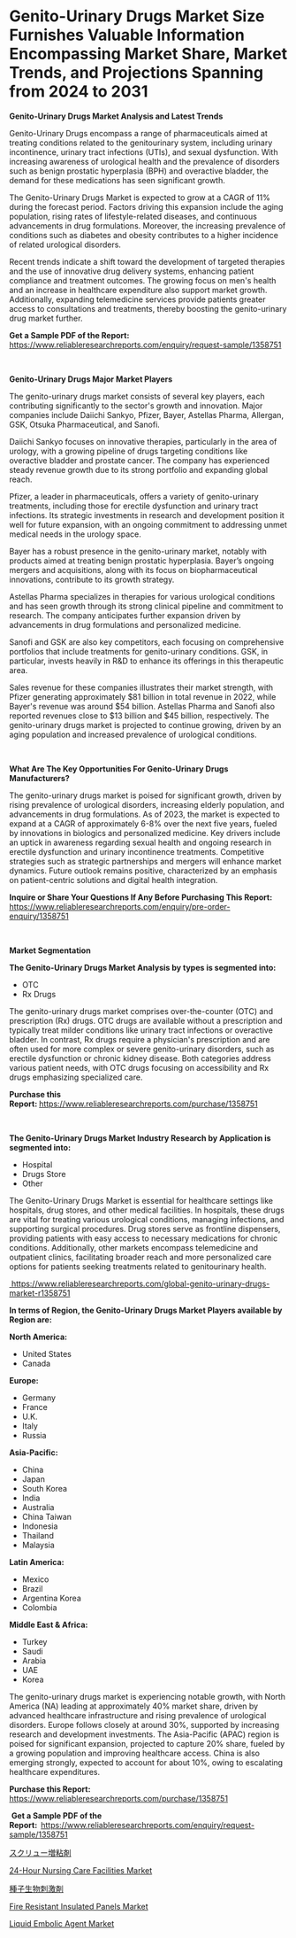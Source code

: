 <p><h1>Genito-Urinary Drugs Market Size Furnishes Valuable Information Encompassing Market Share, Market Trends, and Projections Spanning from 2024 to 2031</h1></p><p><strong>Genito-Urinary Drugs Market Analysis and Latest Trends</strong></p>
<p><p>Genito-Urinary Drugs encompass a range of pharmaceuticals aimed at treating conditions related to the genitourinary system, including urinary incontinence, urinary tract infections (UTIs), and sexual dysfunction. With increasing awareness of urological health and the prevalence of disorders such as benign prostatic hyperplasia (BPH) and overactive bladder, the demand for these medications has seen significant growth. </p><p>The Genito-Urinary Drugs Market is expected to grow at a CAGR of 11% during the forecast period. Factors driving this expansion include the aging population, rising rates of lifestyle-related diseases, and continuous advancements in drug formulations. Moreover, the increasing prevalence of conditions such as diabetes and obesity contributes to a higher incidence of related urological disorders.</p><p>Recent trends indicate a shift toward the development of targeted therapies and the use of innovative drug delivery systems, enhancing patient compliance and treatment outcomes. The growing focus on men's health and an increase in healthcare expenditure also support market growth. Additionally, expanding telemedicine services provide patients greater access to consultations and treatments, thereby boosting the genito-urinary drug market further.</p></p>
<p><strong>Get a Sample PDF of the Report:&nbsp;</strong> <a href="https://www.reliableresearchreports.com/enquiry/request-sample/1358751">https://www.reliableresearchreports.com/enquiry/request-sample/1358751</a></p>
<p>&nbsp;</p>
<p><strong>Genito-Urinary Drugs Major Market Players</strong></p>
<p><p>The genito-urinary drugs market consists of several key players, each contributing significantly to the sector's growth and innovation. Major companies include Daiichi Sankyo, Pfizer, Bayer, Astellas Pharma, Allergan, GSK, Otsuka Pharmaceutical, and Sanofi.</p><p>Daiichi Sankyo focuses on innovative therapies, particularly in the area of urology, with a growing pipeline of drugs targeting conditions like overactive bladder and prostate cancer. The company has experienced steady revenue growth due to its strong portfolio and expanding global reach.</p><p>Pfizer, a leader in pharmaceuticals, offers a variety of genito-urinary treatments, including those for erectile dysfunction and urinary tract infections. Its strategic investments in research and development position it well for future expansion, with an ongoing commitment to addressing unmet medical needs in the urology space.</p><p>Bayer has a robust presence in the genito-urinary market, notably with products aimed at treating benign prostatic hyperplasia. Bayer’s ongoing mergers and acquisitions, along with its focus on biopharmaceutical innovations, contribute to its growth strategy.</p><p>Astellas Pharma specializes in therapies for various urological conditions and has seen growth through its strong clinical pipeline and commitment to research. The company anticipates further expansion driven by advancements in drug formulations and personalized medicine.</p><p>Sanofi and GSK are also key competitors, each focusing on comprehensive portfolios that include treatments for genito-urinary conditions. GSK, in particular, invests heavily in R&D to enhance its offerings in this therapeutic area.</p><p>Sales revenue for these companies illustrates their market strength, with Pfizer generating approximately $81 billion in total revenue in 2022, while Bayer's revenue was around $54 billion. Astellas Pharma and Sanofi also reported revenues close to $13 billion and $45 billion, respectively. The genito-urinary drugs market is projected to continue growing, driven by an aging population and increased prevalence of urological conditions.</p></p>
<p>&nbsp;</p>
<p><strong>What Are The Key Opportunities For Genito-Urinary Drugs Manufacturers?</strong></p>
<p><p>The genito-urinary drugs market is poised for significant growth, driven by rising prevalence of urological disorders, increasing elderly population, and advancements in drug formulations. As of 2023, the market is expected to expand at a CAGR of approximately 6-8% over the next five years, fueled by innovations in biologics and personalized medicine. Key drivers include an uptick in awareness regarding sexual health and ongoing research in erectile dysfunction and urinary incontinence treatments. Competitive strategies such as strategic partnerships and mergers will enhance market dynamics. Future outlook remains positive, characterized by an emphasis on patient-centric solutions and digital health integration.</p></p>
<p><strong>Inquire or Share Your Questions If Any Before Purchasing This Report:</strong> <a href="https://www.reliableresearchreports.com/enquiry/pre-order-enquiry/1358751">https://www.reliableresearchreports.com/enquiry/pre-order-enquiry/1358751</a></p>
<p>&nbsp;</p>
<p><strong>Market Segmentation</strong></p>
<p><strong>The Genito-Urinary Drugs Market Analysis by types is segmented into:</strong></p>
<p><ul><li>OTC</li><li>Rx Drugs</li></ul></p>
<p><p>The genito-urinary drugs market comprises over-the-counter (OTC) and prescription (Rx) drugs. OTC drugs are available without a prescription and typically treat milder conditions like urinary tract infections or overactive bladder. In contrast, Rx drugs require a physician's prescription and are often used for more complex or severe genito-urinary disorders, such as erectile dysfunction or chronic kidney disease. Both categories address various patient needs, with OTC drugs focusing on accessibility and Rx drugs emphasizing specialized care.</p></p>
<p><strong>Purchase this Report:&nbsp;</strong><a href="https://www.reliableresearchreports.com/purchase/1358751">https://www.reliableresearchreports.com/purchase/1358751</a></p>
<p>&nbsp;</p>
<p><strong>The Genito-Urinary Drugs Market Industry Research by Application is segmented into:</strong></p>
<p><ul><li>Hospital</li><li>Drugs Store</li><li>Other</li></ul></p>
<p><p>The Genito-Urinary Drugs Market is essential for healthcare settings like hospitals, drug stores, and other medical facilities. In hospitals, these drugs are vital for treating various urological conditions, managing infections, and supporting surgical procedures. Drug stores serve as frontline dispensers, providing patients with easy access to necessary medications for chronic conditions. Additionally, other markets encompass telemedicine and outpatient clinics, facilitating broader reach and more personalized care options for patients seeking treatments related to genitourinary health.</p></p>
<p><a href="https://www.reliableresearchreports.com/global-genito-urinary-drugs-market-r1358751">&nbsp;https://www.reliableresearchreports.com/global-genito-urinary-drugs-market-r1358751</a></p>
<p><strong>In terms of Region, the Genito-Urinary Drugs Market Players available by Region are:</strong></p>
<p>
    <p> <strong> North America: </strong>
        <ul>
            <li>United States</li>
            <li>Canada</li>
        </ul>
        </p> 
    <p> <strong> Europe: </strong>
        <ul>
            <li>Germany</li>
            <li>France</li>
            <li>U.K.</li>
            <li>Italy</li>
            <li>Russia</li>
        </ul>
        </p> 
    <p> <strong> Asia-Pacific: </strong>
        <ul>
            <li>China</li>
            <li>Japan</li>
            <li>South Korea</li>
            <li>India</li>
            <li>Australia</li>
            <li>China Taiwan</li>
            <li>Indonesia</li>
            <li>Thailand</li>
            <li>Malaysia</li>
        </ul>
        </p> 
    <p> <strong> Latin America: </strong>
        <ul>
            <li>Mexico</li>
            <li>Brazil</li>
            <li>Argentina Korea</li>
            <li>Colombia</li>
        </ul>
        </p> 
    <p> <strong> Middle East & Africa: </strong>
        <ul>
            <li>Turkey</li>
            <li>Saudi</li>
            <li>Arabia</li>
            <li>UAE</li>
            <li>Korea</li>
        </ul>
    </p>
    </p>
<p><p>The genito-urinary drugs market is experiencing notable growth, with North America (NA) leading at approximately 40% market share, driven by advanced healthcare infrastructure and rising prevalence of urological disorders. Europe follows closely at around 30%, supported by increasing research and development investments. The Asia-Pacific (APAC) region is poised for significant expansion, projected to capture 20% share, fueled by a growing population and improving healthcare access. China is also emerging strongly, expected to account for about 10%, owing to escalating healthcare expenditures.</p></p>
<p><strong>Purchase this Report: </strong><a href="https://www.reliableresearchreports.com/purchase/1358751">https://www.reliableresearchreports.com/purchase/1358751</a></p>
<p>&nbsp;<strong>Get a Sample PDF of the Report:&nbsp;&nbsp;</strong><a href="https://www.reliableresearchreports.com/enquiry/request-sample/1358751">https://www.reliableresearchreports.com/enquiry/request-sample/1358751</a></p>
<p><strong></strong></p>
<p><p><a href="https://medium.com/@alioukaye1/screw-thickeners-market-%E3%81%AE%E3%82%B0%E3%83%AD%E3%83%BC%E3%83%90%E3%83%AB%E5%B8%82%E5%A0%B4%E6%A6%82%E8%A6%81%E3%81%AF-%E4%B8%96%E7%95%8C%E3%81%8A%E3%82%88%E3%81%B3%E4%B8%BB%E8%A6%81%E5%B8%82%E5%A0%B4%E3%81%AB%E3%81%8A%E3%81%91%E3%82%8B%E6%A5%AD%E7%95%8C%E3%81%AB%E5%BD%B1%E9%9F%BF%E3%82%92%E4%B8%8E%E3%81%88%E3%82%8B%E4%B8%BB%E8%A6%81%E3%81%AA%E3%83%88%E3%83%AC%E3%83%B3%E3%83%89%E3%81%AB%E3%81%A4%E3%81%84%E3%81%A6-%E7%8B%AC%E8%87%AA%E3%81%AE%E8%A6%96%E7%82%B9%E3%82%92%E6%8F%90%E4%BE%9B%E3%81%97%E3%81%BE%E3%81%99-7c64e17d3172">スクリュー増粘剤</a></p><p><a href="https://github.com/SanjidaKhan901/Market-Research-Report-List-1/blob/main/24-hour-nursing-care-facilities-market.md">24-Hour Nursing Care Facilities Market</a></p><p><a href="https://medium.com/@alioukaye1/seed-biostimulants-market-%E3%81%AF-%E3%82%B3%E3%82%B9%E3%83%88%E7%AE%A1%E7%90%86%E3%81%A8%E5%8A%B9%E7%8E%87%E5%90%91%E4%B8%8A%E3%82%92%E5%84%AA%E5%85%88%E3%81%97%E3%81%BE%E3%81%99-%E3%81%95%E3%82%89%E3%81%AB-%E5%A0%B1%E5%91%8A%E6%9B%B8%E3%81%AF%E5%B8%82%E5%A0%B4%E3%81%AE%E9%9C%80%E8%A6%81%E9%9D%A2%E3%81%A8%E4%BE%9B%E7%B5%A6%E9%9D%A2%E3%81%AE%E4%B8%A1%E6%96%B9%E3%82%92%E3%82%AB%E3%83%90%E3%83%BC%E3%81%97%E3%81%A6%E3%81%84%E3%81%BE%E3%81%99-seed-biostimulants-b5189d042738">種子生物刺激剤</a></p><p><a href="https://issuu.com/reportprime-2/docs/fire-resistant-insulated-panels-mar_7c5dd9412dbcdd">Fire Resistant Insulated Panels Market</a></p><p><a href="https://www.linkedin.com/pulse/liquid-embolic-agent-market-research-report-includes-bbotc?trackingId=Cgy85VIISWu3iJbB0dZ%2B8Q%3D%3D">Liquid Embolic Agent Market</a></p></p>